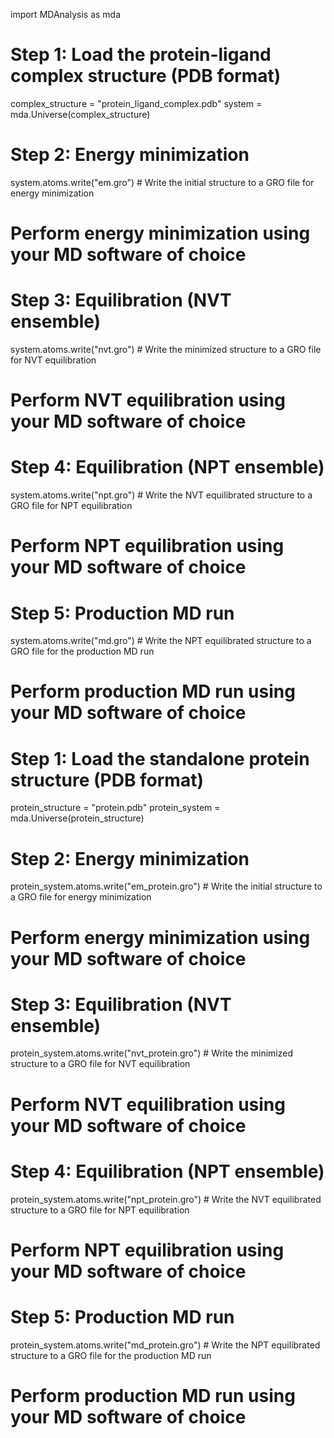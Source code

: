 import MDAnalysis as mda

# Step 1: Load the protein-ligand complex structure (PDB format)
complex_structure = "protein_ligand_complex.pdb"
system = mda.Universe(complex_structure)

# Step 2: Energy minimization
system.atoms.write("em.gro")  # Write the initial structure to a GRO file for energy minimization

# Perform energy minimization using your MD software of choice

# Step 3: Equilibration (NVT ensemble)
system.atoms.write("nvt.gro")  # Write the minimized structure to a GRO file for NVT equilibration

# Perform NVT equilibration using your MD software of choice

# Step 4: Equilibration (NPT ensemble)
system.atoms.write("npt.gro")  # Write the NVT equilibrated structure to a GRO file for NPT equilibration

# Perform NPT equilibration using your MD software of choice

# Step 5: Production MD run
system.atoms.write("md.gro")  # Write the NPT equilibrated structure to a GRO file for the production MD run

# Perform production MD run using your MD software of choice
# Step 1: Load the standalone protein structure (PDB format)
protein_structure = "protein.pdb"
protein_system = mda.Universe(protein_structure)

# Step 2: Energy minimization
protein_system.atoms.write("em_protein.gro")  # Write the initial structure to a GRO file for energy minimization

# Perform energy minimization using your MD software of choice

# Step 3: Equilibration (NVT ensemble)
protein_system.atoms.write("nvt_protein.gro")  # Write the minimized structure to a GRO file for NVT equilibration

# Perform NVT equilibration using your MD software of choice

# Step 4: Equilibration (NPT ensemble)
protein_system.atoms.write("npt_protein.gro")  # Write the NVT equilibrated structure to a GRO file for NPT equilibration

# Perform NPT equilibration using your MD software of choice

# Step 5: Production MD run
protein_system.atoms.write("md_protein.gro")  # Write the NPT equilibrated structure to a GRO file for the production MD run

# Perform production MD run using your MD software of choice

